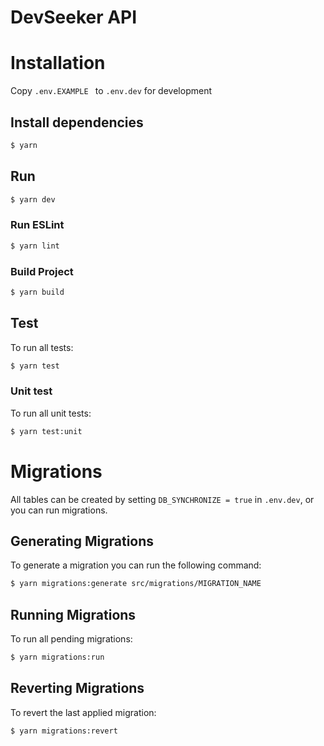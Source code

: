 # DevSeeker API


# Installation

Copy `.env.EXAMPLE ` to `.env.dev` for development

## Install dependencies

```bash
$ yarn
```

## Run

```bash
$ yarn dev
```

### Run ESLint

```bash
$ yarn lint
```

### Build Project

```bash
$ yarn build
```

## Test

To run all tests:
```bash
$ yarn test
```

### Unit test
To run all unit tests:
```bash
$ yarn test:unit
```

# Migrations
All tables can be created by setting `DB_SYNCHRONIZE = true` in `.env.dev`, or you can run migrations.

## Generating Migrations
To generate a migration you can run the following command:
```bash
$ yarn migrations:generate src/migrations/MIGRATION_NAME
```
## Running Migrations
To run all pending migrations:
```bash
$ yarn migrations:run
```
## Reverting Migrations
To revert the last applied migration:
```bash
$ yarn migrations:revert
```
